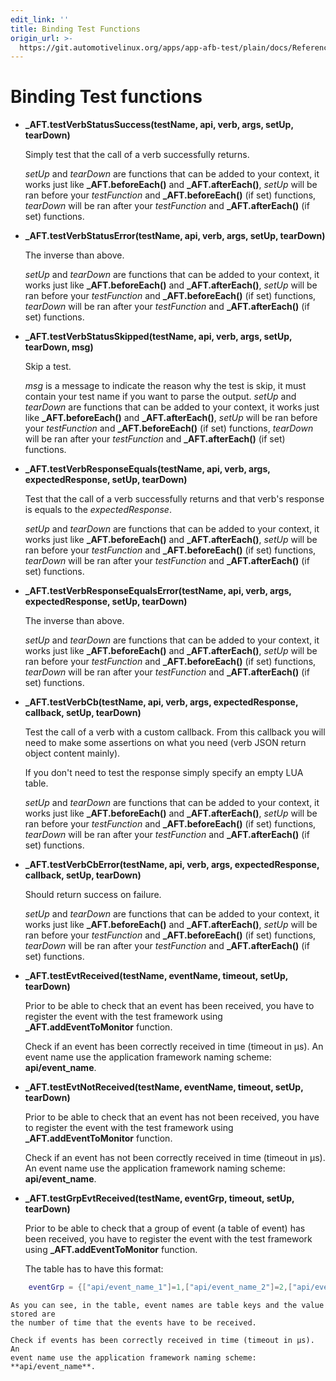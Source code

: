 ```yaml
---
edit_link: ''
title: Binding Test Functions
origin_url: >-
  https://git.automotivelinux.org/apps/app-afb-test/plain/docs/Reference/0_BindingTestFunctions.md?h=master
---
```


<!-- WARNING: This file is generated by fetch_docs.js using /home/boron/Documents/AGL/docs-webtemplate/site/_data/tocs/apis_services/master/app-afb-test-developer-guides-api-services-book.yml -->

# Binding Test functions

* **_AFT.testVerbStatusSuccess(testName, api, verb, args, setUp, tearDown)**

    Simply test that the call of a verb successfully returns.

    *setUp* and *tearDown* are functions that can be added to your context,
    it works just like  **_AFT.beforeEach()** and **_AFT.afterEach()**,
    *setUp* will be ran before your *testFunction* and **_AFT.beforeEach()**
    (if set) functions, *tearDown* will be ran after your *testFunction* and
    **_AFT.afterEach()**  (if set) functions.

* **_AFT.testVerbStatusError(testName, api, verb, args, setUp, tearDown)**

    The inverse than above.

    *setUp* and *tearDown* are functions that can be added to your context,
    it works just like  **_AFT.beforeEach()** and **_AFT.afterEach()**,
    *setUp* will be ran before your *testFunction* and **_AFT.beforeEach()**
    (if set) functions, *tearDown* will be ran after your *testFunction* and
    **_AFT.afterEach()**  (if set) functions.

* **_AFT.testVerbStatusSkipped(testName, api, verb, args, setUp, tearDown, msg)**

    Skip a test.

    *msg* is a message to indicate the reason why the test is skip,
    it must contain your test name if you want to parse the output.
    *setUp* and *tearDown* are functions that can be added to your context,
    it works just like  **_AFT.beforeEach()** and **_AFT.afterEach()**,
    *setUp* will be ran before your *testFunction* and **_AFT.beforeEach()**
    (if set) functions, *tearDown* will be ran after your *testFunction* and
    **_AFT.afterEach()**  (if set) functions.

* **_AFT.testVerbResponseEquals(testName, api, verb, args, expectedResponse, setUp, tearDown)**

    Test that the call of a verb successfully returns and that verb's response
    is equals to the *expectedResponse*.

    *setUp* and *tearDown* are functions that can be added to your context,
    it works just like  **_AFT.beforeEach()** and **_AFT.afterEach()**, *setUp*
    will be ran before your *testFunction* and **_AFT.beforeEach()** (if set)
    functions, *tearDown* will be ran after your *testFunction* and
    **_AFT.afterEach()**  (if set) functions.

* **_AFT.testVerbResponseEqualsError(testName, api, verb, args, expectedResponse, setUp, tearDown)**

    The inverse than above.

    *setUp* and *tearDown* are functions that can be added to your context, it works
    just like  **_AFT.beforeEach()** and **_AFT.afterEach()**, *setUp* will be ran
    before your *testFunction* and **_AFT.beforeEach()** (if set) functions,
    *tearDown* will be ran after your *testFunction* and **_AFT.afterEach()**  (if
    set) functions.

* **_AFT.testVerbCb(testName, api, verb, args, expectedResponse, callback, setUp, tearDown)**

    Test the call of a verb with a custom callback. From this callback you
    will need to make some assertions on what you need (verb JSON return object
    content mainly).

    If you don't need to test the response simply specify an empty LUA table.

    *setUp* and *tearDown* are functions that can be added to your context, it works
    just like  **_AFT.beforeEach()** and **_AFT.afterEach()**, *setUp* will be ran
    before your *testFunction* and **_AFT.beforeEach()** (if set) functions,
    *tearDown* will be ran after your *testFunction* and **_AFT.afterEach()**  (if
    set) functions.

* **_AFT.testVerbCbError(testName, api, verb, args, expectedResponse, callback, setUp, tearDown)**

    Should return success on failure.

    *setUp* and *tearDown* are functions that can be added to your context, it works
    just like  **_AFT.beforeEach()** and **_AFT.afterEach()**, *setUp* will be ran
    before your *testFunction* and **_AFT.beforeEach()** (if set) functions,
    *tearDown* will be ran after your *testFunction* and **_AFT.afterEach()**  (if
    set) functions.

* **_AFT.testEvtReceived(testName, eventName, timeout, setUp, tearDown)**

    Prior to be able to check that an event has been received, you have to
    register the event with the test framework using **_AFT.addEventToMonitor**
    function.

    Check if an event has been correctly received in time (timeout in µs). An event
    name use the application framework naming scheme: **api/event_name**.

* **_AFT.testEvtNotReceived(testName, eventName, timeout, setUp, tearDown)**

    Prior to be able to check that an event has not been received, you have to
    register the event with the test framework using **_AFT.addEventToMonitor**
    function.

    Check if an event has not been correctly received in time (timeout in µs). An
    event name use the application framework naming scheme: **api/event_name**.

* **_AFT.testGrpEvtReceived(testName, eventGrp, timeout, setUp, tearDown)**

    Prior to be able to check that a group of event (a table of event) has been
    received, you have to register the event with the test framework using
    **_AFT.addEventToMonitor** function.

    The table has to have this format:
```lua
    eventGrp = {["api/event_name_1"]=1,["api/event_name_2"]=2,["api/event_name_3"]=5}
```
    As you can see, in the table, event names are table keys and the value stored are
    the number of time that the events have to be received.

    Check if events has been correctly received in time (timeout in µs). An
    event name use the application framework naming scheme: **api/event_name**.
